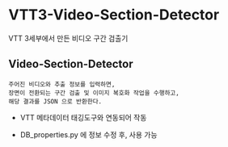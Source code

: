 # VTT3-Video-Section-Detector
VTT 3세부에서 만든 비디오 구간 검출기

## Video-Section-Detector

``` text
주어진 비디오와 추출 정보를 입력하면,
장면이 전환되는 구간 검출 및 이미지 복호화 작업을 수행하고,
해당 결과를 JSON 으로 반환한다.
```

- VTT 메타데이터 태깅도구와 연동되어 작동

- DB_properties.py 에 정보 수정 후, 사용 가능
